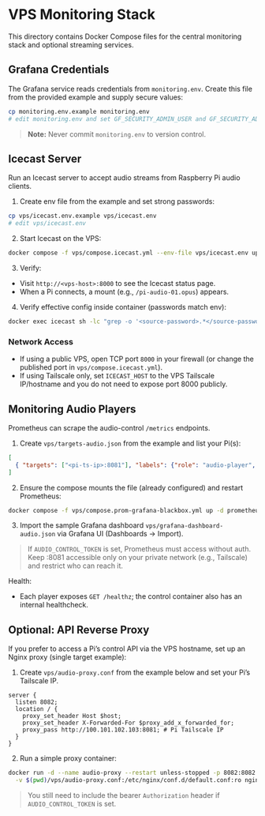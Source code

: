 # VPS Monitoring Stack

This directory contains Docker Compose files for the central monitoring stack and optional streaming services.

## Grafana Credentials

The Grafana service reads credentials from `monitoring.env`. Create this file
from the provided example and supply secure values:

```bash
cp monitoring.env.example monitoring.env
# edit monitoring.env and set GF_SECURITY_ADMIN_USER and GF_SECURITY_ADMIN_PASSWORD
```

> **Note:** Never commit `monitoring.env` to version control.

## Icecast Server

Run an Icecast server to accept audio streams from Raspberry Pi audio clients.

1) Create env file from the example and set strong passwords:

```bash
cp vps/icecast.env.example vps/icecast.env
# edit vps/icecast.env
```

2) Start Icecast on the VPS:

```bash
docker compose -f vps/compose.icecast.yml --env-file vps/icecast.env up -d
```

3) Verify:

- Visit `http://<vps-host>:8000` to see the Icecast status page.
- When a Pi connects, a mount (e.g., `/pi-audio-01.opus`) appears.

4) Verify effective config inside container (passwords match env):

```bash
docker exec icecast sh -lc "grep -o '<source-password>.*</source-password>' /etc/icecast.xml || true"
```

### Network Access

- If using a public VPS, open TCP port `8000` in your firewall (or change the published port in `vps/compose.icecast.yml`).
- If using Tailscale only, set `ICECAST_HOST` to the VPS Tailscale IP/hostname and you do not need to expose port 8000 publicly.

## Monitoring Audio Players

Prometheus can scrape the audio-control `/metrics` endpoints.

1) Create `vps/targets-audio.json` from the example and list your Pi(s):

```json
[
  { "targets": ["<pi-ts-ip>:8081"], "labels": {"role": "audio-player", "instance": "pi-audio-01"} }
]
```

2) Ensure the compose mounts the file (already configured) and restart Prometheus:

```bash
docker compose -f vps/compose.prom-grafana-blackbox.yml up -d prometheus
```

3) Import the sample Grafana dashboard `vps/grafana-dashboard-audio.json` via Grafana UI (Dashboards → Import).

> If `AUDIO_CONTROL_TOKEN` is set, Prometheus must access without auth. Keep :8081 accessible only on your private network (e.g., Tailscale) and restrict who can reach it.

Health:
- Each player exposes `GET /healthz`; the control container also has an internal healthcheck.

## Optional: API Reverse Proxy

If you prefer to access a Pi’s control API via the VPS hostname, set up an Nginx proxy (single target example):

1) Create `vps/audio-proxy.conf` from the example below and set your Pi’s Tailscale IP.

```nginx
server {
  listen 8082;
  location / {
    proxy_set_header Host $host;
    proxy_set_header X-Forwarded-For $proxy_add_x_forwarded_for;
    proxy_pass http://100.101.102.103:8081; # Pi Tailscale IP
  }
}
```

2) Run a simple proxy container:

```bash
docker run -d --name audio-proxy --restart unless-stopped -p 8082:8082 \
  -v $(pwd)/vps/audio-proxy.conf:/etc/nginx/conf.d/default.conf:ro nginx:alpine
```

> You still need to include the bearer `Authorization` header if `AUDIO_CONTROL_TOKEN` is set.
